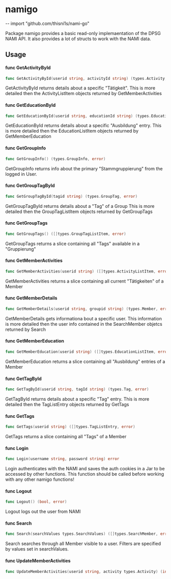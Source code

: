 # namigo
--
    import "github.com/thisni1s/nami-go"

Package namigo provides a basic read-only implemaentation of the DPSG NAMI API.
It also provides a lot of structs to work with the NAMI data.

## Usage

#### func  GetActivityById

```go
func GetActivityById(userid string, activityId string) (types.Activity, error)
```
GetActivityById returns details about a specific "Tätigkeit". This is more
detailed then the ActivityListItem objects returned by GetMemberActivities

#### func  GetEducationById

```go
func GetEducationById(userid string, educationId string) (types.Education, error)
```
GetEducationById returns details about a specific "Ausbildung" entry. This is
more detailed then the EducationListItem objects returned by GetMemberEducation

#### func  GetGroupInfo

```go
func GetGroupInfo() (types.GroupInfo, error)
```
GetGroupInfo returns info about the primary "Stammgruppierung" from the logged
in User.

#### func  GetGroupTagById

```go
func GetGroupTagById(tagid string) (types.GroupTag, error)
```
GetGroupTagById returns details about a "Tag" of a Group This is more detailed
then the GroupTagListItem objects returned by GetGroupTags

#### func  GetGroupTags

```go
func GetGroupTags() ([]types.GroupTagListItem, error)
```
GetGroupTags returns a slice containing all "Tags" available in a "Gruppierung"

#### func  GetMemberActivities

```go
func GetMemberActivities(userid string) ([]types.ActivityListItem, error)
```
GetMemberActivities returns a slice containing all current "Tätigkeiten" of a
Member

#### func  GetMemberDetails

```go
func GetMemberDetails(userid string, groupid string) (types.Member, error)
```
GetMemberDetails gets informationa bout a specific user. This information is
more detailed then the user info contained in the SearchMember objetcs returned
by Search

#### func  GetMemberEducation

```go
func GetMemberEducation(userid string) ([]types.EducationListItem, error)
```
GetMemberEducation returns a slice containing all "Ausbildung" entries of a
Member

#### func  GetTagById

```go
func GetTagById(userid string, tagId string) (types.Tag, error)
```
GetTagById returns details about a specific "Tag" entry. This is more detailed
then the TagListEntry objects returned by GetTags

#### func  GetTags

```go
func GetTags(userid string) ([]types.TagListEntry, error)
```
GetTags returns a slice containing all "Tags" of a Member

#### func  Login

```go
func Login(username string, password string) error
```
Login authenticates with the NAMI and saves the auth cookies in a Jar to be
accessed by other functions. This function should be called before working with
any other namigo functions!

#### func  Logout

```go
func Logout() (bool, error)
```
Logout logs out the user from NAMI

#### func  Search

```go
func Search(searchValues types.SearchValues) ([]types.SearchMember, error)
```
Search searches through all Member visible to a user. Filters are specified by
values set in searchValues.

#### func  UpdateMemberActivities

```go
func UpdateMemberActivities(userid string, activity types.Activity) (int, error)
```
